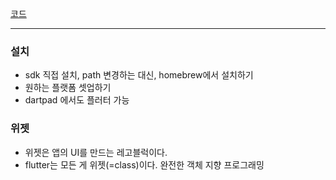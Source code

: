[코드](../lib/main.dart)

---

### 설치
- sdk 직접 설치, path 변경하는 대신, homebrew에서 설치하기
- 원하는 플랫폼 셋업하기
- dartpad 에서도 플러터 가능

### 위젯
- 위젯은 앱의 UI를 만드는 레고블럭이다.
- flutter는 모든 게 위젯(=class)이다. 완전한 객체 지향 프로그래밍